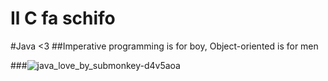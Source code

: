 # Il C fa schifo

#Java <3
##Imperative programming  is for boy, Object-oriented is for men

###![java_love_by_submonkey-d4v5aoa](https://cloud.githubusercontent.com/assets/24460427/23279611/3c3c9db4-fa16-11e6-89f7-e634caae5f7f.png)
